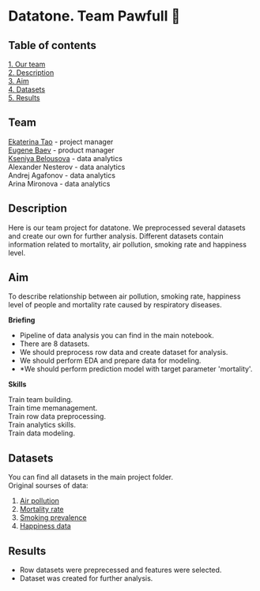 # Datatone. Team Pawfull 🐾

## Table of contents 
[1. Our team](https://github.com/ekaterinatao/datatone_Pawfull#team)   
[2. Description](https://github.com/ekaterinatao/datatone_Pawfull#description)   
[3. Aim](https://github.com/ekaterinatao/datatone_Pawfull#aim)  
[4. Datasets](https://github.com/ekaterinatao/datatone_Pawfull#datasets)  
[5. Results](https://github.com/ekaterinatao/datatone_Pawfull#results)  

## Team
[Ekaterina Tao](https://github.com/ekaterinatao) - project manager  
[Eugene Baev](https://github.com/EugeneBaev-dsu4) - product manager  
[Kseniya Belousova](https://github.com/Kseniyabel) - data analytics  
Alexander Nesterov - data analytics  
Andrej Agafonov - data analytics  
Arina Mironova - data analytics  

## Description
Here is our team project for datatone. We preprocessed several datasets and create our own for further analysis. Different datasets contain information related to mortality, air pollution, smoking rate and happiness level.   

## Aim
To describe relationship between air pollution, smoking rate, happiness level of people and mortality rate caused by respiratory diseases.   

**Briefing**  
- Pipeline of data analysis you can find in the main notebook.  
- There are 8 datasets.
- We should preprocess row data and create dataset for analysis.
- We should perform EDA and prepare data for modeling.
- *We should perform prediction model with target parameter 'mortality'.  

**Skills**  
  
Train team building.    
Train time memanagement.   
Train row data preprocessing.  
Train analytics skills.   
Train data modeling.      

## Datasets
You can find all datasets in the main project folder.  
Original sourses of data:  
1. [Air pollution](https://sedac.ciesin.columbia.edu/data/set/aqdh-country-trends-major-air-pollutants-2003-2018)  
2. [Mortality rate](https://ourworldindata.org/grapher/respiratory-disease-death-rate)  
3. [Smoking prevalence](https://ourworldindata.org/smoking)  
4. [Happiness data](https://www.kaggle.com/datasets/unsdsn/world-happiness)  


## Results
- Row datasets were preprecessed and features were selected.  
- Dataset was created for further analysis.  